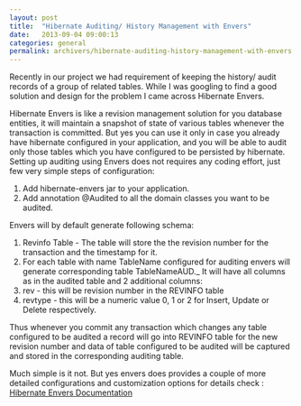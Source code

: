 ```yaml
---
layout: post
title:  "Hibernate Auditing/ History Management with Envers"
date:   2013-09-04 09:00:13
categories: general
permalink: archivers/hibernate-auditing-history-management-with-envers
---
```

Recently in our project we had requirement of keeping the history/ audit records of a group of related tables. While I was googling to find a good solution and design for the problem I came across Hibernate Envers.

Hibernate Envers is like a revision management solution for you database entities, it will maintain a snapshot of state of various tables whenever the transaction is committed. But yes you can use it only in case you already have hibernate configured in your application, and you will be able to audit only those tables which you have configured to be persisted by hibernate. Setting up auditing using Envers does not requires any coding effort, just few very simple steps of configuration:

1. Add hibernate-envers jar to your application.
2. Add annotation @Audited to all the domain classes you want to be audited.

Envers will by default generate following schema:

1. Revinfo Table - The table will store the the revision number for the transaction and the timestamp for it.
2. For each table with name TableName configured for auditing envers will generate corresponding table TableNameAUD._  It will have all columns as in the audited table and 2 additional columns:                  
3. rev - this will be revision number in the REVINFO table
4. revtype - this will be a numeric value 0, 1 or 2 for Insert, Update or Delete respectively.

Thus whenever you commit any transaction which changes any table configured to be audited a record will go into REVINFO table for the new revision number and data of table configured to be audited will be captured and stored in the corresponding auditing table.

Much simple is it not. But yes envers does provides a couple of more detailed configurations and customization options for details check : [Hibernate Envers Documentation](http://docs.jboss.org/hibernate/envers/3.6/reference/en-US/html_single/)
